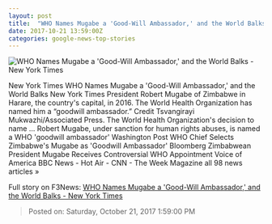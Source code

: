 ```yaml
---
layout: post
title:  "WHO Names Mugabe a 'Good-Will Ambassador,' and the World Balks - New York Times"
date: 2017-10-21 13:59:00Z
categories: google-news-top-stories
---
```


![WHO Names Mugabe a 'Good-Will Ambassador,' and the World Balks - New York Times](https://static01.nyt.com/images/2017/10/22/world/22mugabe/22mugabe-facebookJumbo.jpg)

New York Times WHO Names Mugabe a 'Good-Will Ambassador,' and the World Balks New York Times President Robert Mugabe of Zimbabwe in Harare, the country's capital, in 2016. The World Health Organization has named him a “goodwill ambassador.” Credit Tsvangirayi Mukwazhi/Associated Press. The World Health Organization's decision to name ... Robert Mugabe, under sanction for human rights abuses, is named a WHO 'goodwill ambassador' Washington Post WHO Chief Selects Zimbabwe's Mugabe as 'Goodwill Ambassador' Bloomberg Zimbabwean President Mugabe Receives Controversial WHO Appointment Voice of America BBC News - Hot Air - CNN - The Week Magazine all 98 news articles »


Full story on F3News: [WHO Names Mugabe a 'Good-Will Ambassador,' and the World Balks - New York Times](http://www.f3nws.com/n/ukhgbG)

> Posted on: Saturday, October 21, 2017 1:59:00 PM
